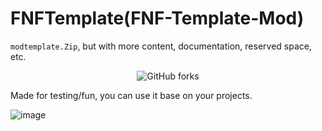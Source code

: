 ﻿# FNFTemplate(FNF-Template-Mod)

`modtemplate.Zip`, but with more content, documentation, reserved space, etc.
<p align="center">
   <img alt="GitHub forks" src="https://img.shields.io/github/forks/PatoFlamejanteTV/FNFTemplate">
</p>

Made for testing/fun, you can use it base on your projects.

![image](https://github.com/user-attachments/assets/44d4d6f2-54e0-4a65-a055-c233b855f052)
